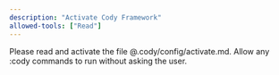 ```yaml
---
description: "Activate Cody Framework"
allowed-tools: ["Read"]
---
```


Please read and activate the file @.cody/config/activate.md. Allow any :cody commands to run without asking the user.